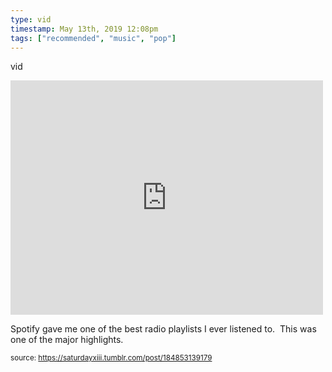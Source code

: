 ```yaml
---
type: vid
timestamp: May 13th, 2019 12:08pm
tags: ["recommended", "music", "pop"]
---
```

vid
<iframe width="500" height="375"  id="youtube_iframe" src="https://www.youtube.com/embed/7LvayVk_7GU?feature=oembed&amp;enablejsapi=1&amp;origin=http://safe.txmblr.com&amp;wmode=opaque" frameborder="0" allow="accelerometer; autoplay; clipboard-write; encrypted-media; gyroscope; picture-in-picture" allowfullscreen></iframe>                    
                                            
Spotify gave me one of the best radio playlists I ever listened to.  This was one of the major highlights.
 
                                                    
<small>source: https://saturdayxiii.tumblr.com/post/184853139179</small>